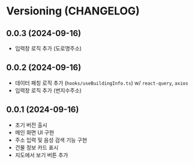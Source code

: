 # Versioning (CHANGELOG)

## 0.0.3 (2024-09-16)
- 입력창 로직 추가 (도로명주소)

## 0.0.2 (2024-09-16)
- 데이터 패칭 로직 추가 (`hooks/useBuildingInfo.ts`) w/ `react-query`, `axios`
- 입력창 로직 추가 (번지수주소)

## 0.0.1 (2024-09-16)

- 초기 버전 출시
- 메인 화면 UI 구현
- 주소 입력 및 음성 검색 기능 구현
- 건물 정보 카드 표시
- 지도에서 보기 버튼 추가
